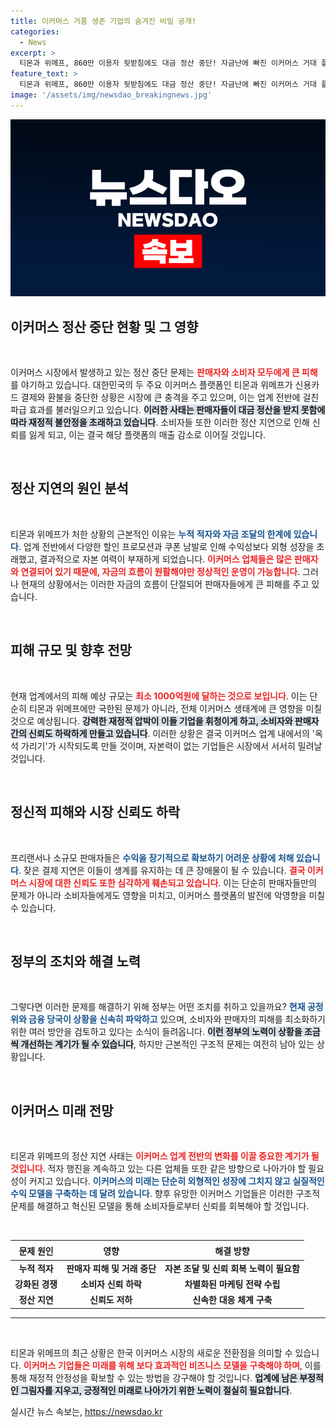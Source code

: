 ```yaml
---
title: 이커머스 거품 생존 기업의 숨겨진 비밀 공개!
categories:
  - News
excerpt: >
  티몬과 위메프, 860만 이용자 뒷받침에도 대금 정산 중단! 자금난에 빠진 이커머스 거대 플랫폼의 위기, 판매자와 소비자 피해 우려 고조. 공정위는 긴급 대응에 나섰고, 집단 소송도 예고됐다! 클릭해 더 알아보세요!
feature_text: >
  티몬과 위메프, 860만 이용자 뒷받침에도 대금 정산 중단! 자금난에 빠진 이커머스 거대 플랫폼의 위기, 판매자와 소비자 피해 우려 고조. 공정위는 긴급 대응에 나섰고, 집단 소송도 예고됐다! 클릭해 더 알아보세요!
image: '/assets/img/newsdao_breakingnews.jpg'
---
```


<p><img src="/assets/img/newsdao_breakingnews.jpg" alt="implanttips 속보" /></p>

<h2 data-ke-size="size26">이커머스 정산 중단 현황 및 그 영향</h2>

<p data-ke-size="size16">&nbsp;</p>

<p>이커머스 시장에서 발생하고 있는 정산 중단 문제는 <b><span style="color: #ee2323;">판매자와 소비자 모두에게 큰 피해</span></b>를 야기하고 있습니다. 대한민국의 두 주요 이커머스 플랫폼인 티몬과 위메프가 신용카드 결제와 환불을 중단한 상황은 시장에 큰 충격을 주고 있으며, 이는 업계 전반에 걸친 파급 효과를 불러일으키고 있습니다. <b><span style="background-color: #21538527;">이러한 사태는 판매자들이 대금 정산을 받지 못함에 따라 재정적 불안정을 초래하고 있습니다</span></b>. 소비자들 또한 이러한 정산 지연으로 인해 신뢰를 잃게 되고, 이는 결국 해당 플랫폼의 매출 감소로 이어질 것입니다.</p>

<p data-ke-size="size16">&nbsp;</p>

<h2 data-ke-size="size26">정산 지연의 원인 분석</h2>

<p data-ke-size="size16">&nbsp;</p>

<p>티몬과 위메프가 처한 상황의 근본적인 이유는 <b><span style="color: #1a5490;">누적 적자와 자금 조달의 한계에 있습니다</span></b>. 업계 전반에서 다양한 할인 프로모션과 쿠폰 남발로 인해 수익성보다 외형 성장을 초래했고, 결과적으로 자본 여력이 부재하게 되었습니다. <b><span style="color: #ee2323;">이커머스 업체들은 많은 판매자와 연결되어 있기 때문에, 자금의 흐름이 원활해야만 정상적인 운영이 가능합니다</span></b>. 그러나 현재의 상황에서는 이러한 자금의 흐름이 단절되어 판매자들에게 큰 피해를 주고 있습니다. </p>

<p data-ke-size="size16">&nbsp;</p>

<h2 data-ke-size="size26">피해 규모 및 향후 전망</h2>

<p data-ke-size="size16">&nbsp;</p>

<p>현재 업계에서의 피해 예상 규모는 <b><span style="color: #ee2323;">최소 1000억원에 달하는 것으로 보입니다</span></b>. 이는 단순히 티몬과 위메프에만 국한된 문제가 아니라, 전체 이커머스 생태계에 큰 영향을 미칠 것으로 예상됩니다. <b><span style="background-color: #21538527;">강력한 재정적 압박이 이들 기업을 휘청이게 하고, 소비자와 판매자 간의 신뢰도 하락하게 만들고 있습니다</span></b>. 이러한 상황은 결국 이커머스 업계 내에서의 '옥석 가리기'가 시작되도록 만들 것이며, 자본력이 없는 기업들은 시장에서 서서히 밀려날 것입니다. </p>

<p data-ke-size="size16">&nbsp;</p>

<h2 data-ke-size="size26">정신적 피해와 시장 신뢰도 하락</h2>

<p data-ke-size="size16">&nbsp;</p>

<p>프리랜서나 소규모 판매자들은 <b><span style="color: #1a5490;">수익을 장기적으로 확보하기 어려운 상황에 처해 있습니다</span></b>. 잦은 결제 지연은 이들이 생계를 유지하는 데 큰 장애물이 될 수 있습니다. <b><span style="color: #ee2323;">결국 이커머스 시장에 대한 신뢰도 또한 심각하게 훼손되고 있습니다</span></b>. 이는 단순히 판매자들만의 문제가 아니라 소비자들에게도 영향을 미치고, 이커머스 플랫폼의 발전에 악영향을 미칠 수 있습니다. </p>

<p data-ke-size="size16">&nbsp;</p>

<h2 data-ke-size="size26">정부의 조치와 해결 노력</h2>

<p data-ke-size="size16">&nbsp;</p>

<p>그렇다면 이러한 문제를 해결하기 위해 정부는 어떤 조치를 취하고 있을까요? <b><span style="color: #1a5490;">현재 공정위와 금융 당국이 상황을 신속히 파악하고</span></b> 있으며, 소비자와 판매자의 피해를 최소화하기 위한 여러 방안을 검토하고 있다는 소식이 들려옵니다. <b><span style="background-color: #21538527;">이런 정부의 노력이 상황을 조금씩 개선하는 계기가 될 수 있습니다</span></b>, 하지만 근본적인 구조적 문제는 여전히 남아 있는 상황입니다. </p>

<p data-ke-size="size16">&nbsp;</p>

<h2 data-ke-size="size26">이커머스 미래 전망</h2>

<p data-ke-size="size16">&nbsp;</p>

<p>티몬과 위메프의 정산 지연 사태는 <b><span style="color: #ee2323;">이커머스 업계 전반의 변화를 이끌 중요한 계기가 될 것입니다</span></b>. 적자 행진을 계속하고 있는 다른 업체들 또한 같은 방향으로 나아가야 할 필요성이 커지고 있습니다. <b><span style="color: #1a5490;">이커머스의 미래는 단순히 외형적인 성장에 그치지 않고 실질적인 수익 모델을 구축하는 데 달려 있습니다</span></b>. 향후 유망한 이커머스 기업들은 이러한 구조적 문제를 해결하고 혁신된 모델을 통해 소비자들로부터 신뢰를 회복해야 할 것입니다.</p>

<p data-ke-size="size16">&nbsp;</p>

<table style="width: 100%; border-collapse: collapse;">
    <thead>
        <tr>
            <th style="text-align: center; height: 24px;">문제 원인</th>
            <th style="text-align: center; height: 24px;">영향</th>
            <th style="text-align: center; height: 24px;">해결 방향</th>
        </tr>
    </thead>
    <tbody>
        <tr>
            <td style="text-align: center; height: 17px;"><b>누적 적자</b></td>
            <td style="text-align: center; height: 17px;"><b>판매자 피해 및 거래 중단</b></td>
            <td style="text-align: center; height: 17px;"><b>자본 조달 및 신뢰 회복 노력이 필요함</b></td>
        </tr>
        <tr>
            <td style="text-align: center; height: 17px;"><b>강화된 경쟁</b></td>
            <td style="text-align: center; height: 17px;"><b>소비자 신뢰 하락</b></td>
            <td style="text-align: center; height: 17px;"><b>차별화된 마케팅 전략 수립</b></td>
        </tr>
        <tr>
            <td style="text-align: center; height: 17px;"><b>정산 지연</b></td>
            <td style="text-align: center; height: 17px;"><b>신뢰도 저하</b></td>
            <td style="text-align: center; height: 17px;"><b>신속한 대응 체계 구축</b></td>
        </tr>
    </tbody>
</table>

<hr>

<p data-ke-size="size16">&nbsp;</p>

<p>티몬과 위메프의 최근 상황은 한국 이커머스 시장의 새로운 전환점을 의미할 수 있습니다. <b><span style="color: #ee2323;">이커머스 기업들은 미래를 위해 보다 효과적인 비즈니스 모델을 구축해야 하며</span></b>, 이를 통해 재정적 안정성을 확보할 수 있는 방법을 강구해야 할 것입니다. <b><span style="background-color: #21538527;">업계에 남은 부정적인 그림자를 지우고, 긍정적인 미래로 나아가기 위한 노력이 절실히 필요합니다</span></b>.</p>
실시간 뉴스 속보는, <a href="https://newsdao.kr" rel="dofollow">https://newsdao.kr</a>


